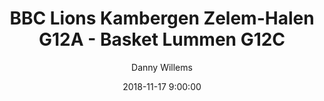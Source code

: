 ---
layout: album
title: BBC Lions Kambergen Zelem-Halen G12A - Basket Lummen G12C
description: Competitie wedstrijd tussen Basket Lummen G12 C en BBC Lions Kambergen Zelem-Halen G12A.
date: 2018-11-17 9:00:00
cover: /albums/2018-17-11-BBC-Lions-Kambergen-Zelem-Halen-G12A-Basket-Lummen-G12C/thumbnails/DSC_0071.jpg
author: Danny Willems
pagination: 
  enabled: true
  images: true
  imageLayout: image
  itemsPerPage: 128
---